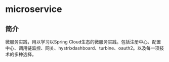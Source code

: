# microservice

## 简介
微服务实践，用以学习以Spring Cloud生态的微服务实践。包括注册中心、配置中心、调用链监控、网关、hystrixdashboard、turbine、oauth2。以及每一项技术的多种选择。

